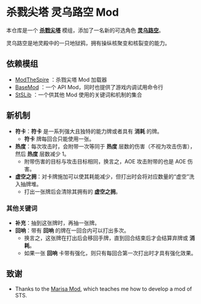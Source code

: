 # 杀戮尖塔 灵乌路空 Mod

本仓库是一个 [**杀戮尖塔**](https://store.steampowered.com/app/646570/Slay_the_Spire/) 模组，添加了一名新的可选角色 [**灵乌路空**](https://zh.moegirl.org/灵乌路空)。

灵乌路空是地灵殿中的一只地狱鸦，拥有操纵核聚变和核裂变的能力。

## 依赖模组
* [ModTheSpire](https://github.com/kiooeht/ModTheSpire) ：杀戮尖塔 Mod 加载器
* [BaseMod](https://github.com/daviscook477/BaseMod) ：一个 API Mod，同时也提供了游戏内调试用命令行
* [StSLib](https://github.com/kiooeht/StSLib) ：一个供其他 Mod 使用的关键词和机制的集合

## 新机制

- **符卡**：**符卡** 是一系列强大且独特的能力牌或者具有 **消耗** 的牌。
  - **符卡** 牌每回合只能使用一张。
- **热度**：每次攻击时，会附带一次等同于 **热度** 层数的伤害（不视为攻击伤害），然后 **热度** 层数减少 1。
  - 附带伤害的目标与攻击目标相同，换言之，AOE 攻击附带的也是 AOE 伤害。
- **虚空之拥**：对卡牌施加可以使其耗能减少，但打出时会将对应数量的“虚空”洗入抽牌堆。
  - 打出一张牌后会清除其拥有的 **虚空之拥**。

### 其他关键词

- **补充**：抽到这张牌时，再抽一张牌。
- **回响**：带有 **回响** 的牌在一回合内可以打出多次。
  - 换言之，这张牌在打出后会移回手牌，直到回合结束后才会结算弃牌或 **消耗**。
  - 如果一张 **回响** 卡带有强化，则只有每回合第一次打出时才具有强化效果。

[//]: # (- **连续技**：标有 **连续技 X** 的牌拥有 X 段，换言之在一回合内至多可以 ***连续***打出 X 次。)
[//]: # (  - 每次打出后，这张牌都会变化为下一段。离开手牌后，会变化回第一段。)
[//]: # (  - 如果连续打出不足 X 次后就打出其他牌或结束回合，则这张牌会进入弃牌堆，或者被 **消耗**（如果这张牌带有 **消耗**）。)
[//]: # (- **脱离**：当这张牌未被打出而离开手牌时，触发某些效果。)

## 致谢
  - Thanks to the [Marisa Mod](https://github.com/lf201014/STS_ThMod_MRS), which teaches me how to develop a mod of STS.

